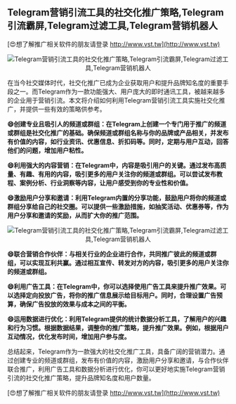 ## **Telegram营销引流工具的社交化推广策略,Telegram引流霸屏,Telegram过滤工具,Telegram营销机器人**

[😍想了解推广相关软件的朋友请登录 http://www.vst.tw](http://www.vst.tw)

 <center><img src="https://vst.tw/MP4/tuiguang/png/8.png" alt="Telegram营销引流工具的社交化推广策略,Telegram引流霸屏,Telegram过滤工具,Telegram营销机器人"></center>

在当今社交媒体时代，社交化推广已成为企业获取用户和提升品牌知名度的重要手段之一。而Telegram作为一款功能强大、用户庞大的即时通讯工具，被越来越多的企业用于营销引流。本文将介绍如何利用Telegram营销引流工具实施社交化推广，并提供一些有效的策略供参考。

**😄创建专业且吸引人的频道或群组：在Telegram上创建一个专门用于推广的频道或群组是社交化推广的基础。确保频道或群组名称与你的品牌或产品相关，并发布有价值的内容，如行业资讯、优惠信息、折扣码等。同时，定期与用户互动，回答他们的问题，增加用户粘性。**

**😄利用强大的内容营销：在Telegram中，内容是吸引用户的关键。通过发布高质量、有趣、有用的内容，吸引更多的用户关注你的频道或群组。可以尝试发布教程、案例分析、行业洞察等内容，让用户感受到你的专业性和价值。**

**😄激励用户分享和邀请：利用Telegram内置的分享功能，鼓励用户将你的频道或群组分享给自己的社交圈。可以提供一些激励措施，如抽奖活动、优惠券等，作为用户分享和邀请的奖励，从而扩大你的推广范围。**

 <center><img src="https://vst.tw/MP4/tuiguang/png/0.png" alt="Telegram营销引流工具的社交化推广策略,Telegram引流霸屏,Telegram过滤工具,Telegram营销机器人"></center>

**😄联合营销合作伙伴：与相关行业的企业进行合作，共同推广彼此的频道或群组，可以实现互利共赢。通过相互宣传、转发对方的内容，吸引更多的用户关注你的频道或群组。**

**😄利用广告工具：在Telegram中，你可以选择使用广告工具来提升推广效果。可以选择定向投放广告，将你的推广信息展示给目标用户。同时，合理设置广告预算，确保广告投放的效果与成本之间的平衡。**

**😄运用数据进行优化：利用Telegram提供的统计数据分析工具，了解用户的兴趣和行为习惯。根据数据结果，调整你的推广策略，提升推广效果。例如，根据用户互动情况，优化发布时间，增加用户参与度。**

总结起来，Telegram作为一款强大的社交化推广工具，具备广阔的营销潜力。通过创建专业的频道或群组，发布有价值的内容，激励用户分享和邀请，与合作伙伴联合推广，利用广告工具和数据分析进行优化，你可以更好地实施Telegram营销引流的社交化推广策略，提升品牌知名度和用户数量。

[😍想了解推广相关软件的朋友请登录 http://www.vst.tw](http://www.vst.tw)



